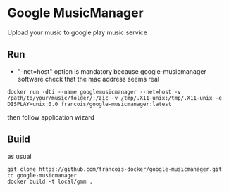 # Google MusicManager
Upload your music to google play music service

## Run
- "-net=host" option is mandatory because google-musicmanager software check that the mac address seems real

```
docker run -dti --name googlemusicmanager --net=host -v /path/to/your/music/folder/:/zic -v /tmp/.X11-unix:/tmp/.X11-unix -e DISPLAY=unix:0.0 francois/google-musicmanager:latest
```

then follow application wizard


## Build
as usual

```
git clone https://github.com/francois-docker/google-musicmanager.git
cd google-musicmanager
docker build -t local/gmm .
```
